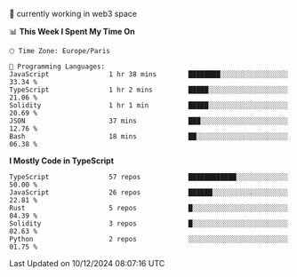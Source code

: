 🔭 currently working in web3 space

<!--START_SECTION:waka-->
📊 **This Week I Spent My Time On** 

```text
🕑︎ Time Zone: Europe/Paris

💬 Programming Languages: 
JavaScript               1 hr 38 mins        ████████░░░░░░░░░░░░░░░░░   33.34 % 
TypeScript               1 hr 2 mins         █████░░░░░░░░░░░░░░░░░░░░   21.06 % 
Solidity                 1 hr 1 min          █████░░░░░░░░░░░░░░░░░░░░   20.69 % 
JSON                     37 mins             ███░░░░░░░░░░░░░░░░░░░░░░   12.76 % 
Bash                     18 mins             ██░░░░░░░░░░░░░░░░░░░░░░░   06.38 % 
```

**I Mostly Code in TypeScript** 

```text
TypeScript               57 repos            ████████████░░░░░░░░░░░░░   50.00 % 
JavaScript               26 repos            ██████░░░░░░░░░░░░░░░░░░░   22.81 % 
Rust                     5 repos             █░░░░░░░░░░░░░░░░░░░░░░░░   04.39 % 
Solidity                 3 repos             █░░░░░░░░░░░░░░░░░░░░░░░░   02.63 % 
Python                   2 repos             ░░░░░░░░░░░░░░░░░░░░░░░░░   01.75 % 
```




 Last Updated on 10/12/2024 08:07:16 UTC
<!--END_SECTION:waka-->

